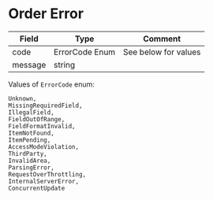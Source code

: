 ﻿# Order Error

| Field     | Type           | Comment              |
|-----------|----------------|----------------------|
| code      | ErrorCode Enum | See below for values |
| message   | string         |                      |

Values of `ErrorCode` enum:
```
Unknown,
MissingRequiredField,
IllegalField,
FieldOutOfRange,
FieldFormatInvalid,
ItemNotFound,
ItemPending,
AccessModeViolation,
ThirdParty,
InvalidArea,
ParsingError,
RequestOverThrottling,
InternalServerError,
ConcurrentUpdate
```
